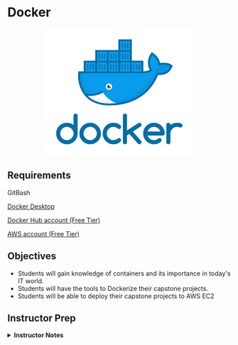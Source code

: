# Docker

<p align="center">
  <img src="https://github.com/ovinueza/DeployingDockerIMG_to_AWS/blob/main/images/docker_logo.png" />
</p>

## Requirements
GitBash

[Docker Desktop](https://www.docker.com/products/docker-desktop)

[Docker Hub account (Free Tier)](https://hub.docker.com/)

[AWS account (Free Tier)](https://aws.amazon.com/free/?all-free-tier.sort-by=item.additionalFields.SortRank&all-free-tier.sort-order=asc&awsf.Free%20Tier%20Types=*all&awsf.Free%20Tier%20Categories=*all)

## Objectives
* Students will gain knowledge of containers and its importance in today's IT world.
* Students will have the tools to Dockerize their capstone projects.
* Students will be able to deploy their capstone projects to AWS EC2


## Instructor Prep
<details>
  <summary><strong>Instructor Notes</strong></summary>

* This lesson should presented before the start of the capstone project.

* GitBash will be necessary to connect via Linux to AWS EC2.

</details>







		
